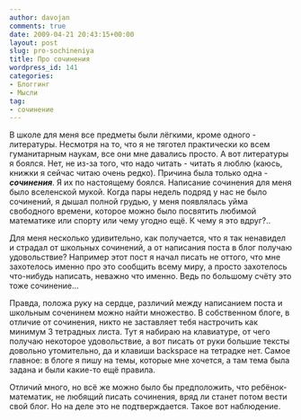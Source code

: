 ```yaml
---
author: davojan
comments: true
date: 2009-04-21 20:43:15+00:00
layout: post
slug: pro-sochineniya
title: Про сочинения
wordpress_id: 141
categories:
- Блоггинг
- Мысли
tag:
- сочинение
---
```


В школе для меня все предметы были лёгкими, кроме одного - литературы. Несмотря на то, что я не тяготел практически ко всем гуманитарным наукам, все они мне давались просто. А вот литературы я боялся. Нет, не из-за того, что надо читать - читать я люблю (каюсь, книжки я сейчас читаю очень редко). Причина была только одна - **_сочинения_**. Я их по настоящему боялся. Написание сочинения для меня было вселенской мукой. Когда пары недель подряд у нас не было сочинений, я дышал полной грудью, у меня появлялась уйма свободного времени, которое можно было посвятить любимой математике или спорту или чему угодно ещё. К чему я это вдруг?..<!--more-->

Для меня несколько удивительно, как получается, что я так ненавидел и страдал от школьных сочинений, а от написания поста в блог получаю удовольствие? Например этот пост я начал писать не оттого, что мне захотелось именно про это сообщить всему миру, а просто захотелось что-нибудь написать, неважно что именно. Ведь по большому счёту это тоже сочинение...

Правда, положа руку на сердце, различий между написанием поста и школьным соченинем можно найти множество. В собственном блоге, в отличие от сочинения, никто не заставляет тебя настрочить как минимум 3 тетрадных листа. Тут я набираю на клавиатуре, от чего получаю некоторое удовольствие, а вот писать от руки большие тексты довольно утомительно, да и клавиши backspace на тетрадке нет. Самое главное: в блоге я пишу на темы, которые мне хочется, а там тема была задана и были какие-то ещё правила.

Отличий много, но всё же можно было бы предположить, что ребёнок-математик, не любящий писать сочинения, вряд ли станет потом вести свой блог. Но на деле это не подтверждается. Такое вот наблюдение.
